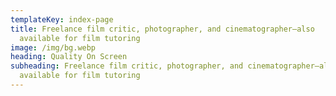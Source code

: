 ```yaml
---
templateKey: index-page
title: Freelance film critic, photographer, and cinematographer—also
  available for film tutoring
image: /img/bg.webp
heading: Quality On Screen
subheading: Freelance film critic, photographer, and cinematographer—also
  available for film tutoring
---
```


